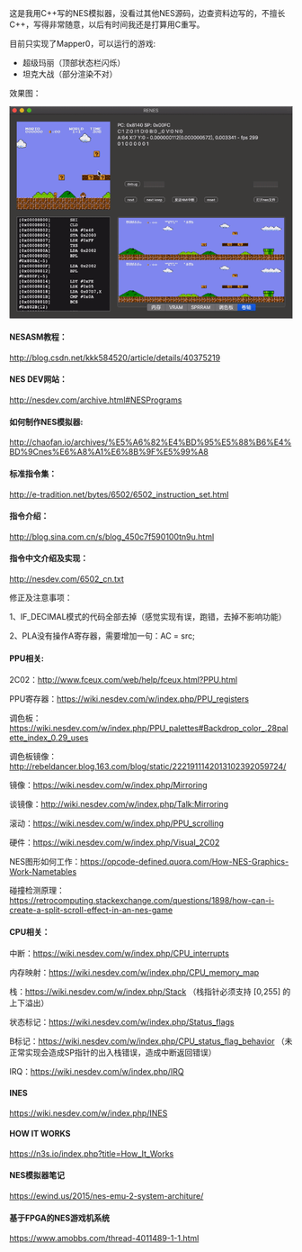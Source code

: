 这是我用C++写的NES模拟器，没看过其他NES源码，边查资料边写的，不擅长C++，写得非常随意，以后有时间我还是打算用C重写。

目前只实现了Mapper0，可以运行的游戏:

* 超级玛丽（顶部状态栏闪烁）
* 坦克大战（部分渲染不对）

效果图：

![](essa4-m4e5y.gif)



#### NESASM教程：

<http://blog.csdn.net/kkk584520/article/details/40375219>

#### NES DEV网站：

<http://nesdev.com/archive.html#NESPrograms>

#### 如何制作NES模拟器:

<http://chaofan.io/archives/%E5%A6%82%E4%BD%95%E5%88%B6%E4%BD%9Cnes%E6%A8%A1%E6%8B%9F%E5%99%A8>

#### 标准指令集：

<http://e-tradition.net/bytes/6502/6502_instruction_set.html>

#### 指令介绍：

<http://blog.sina.com.cn/s/blog_450c7f590100tn9u.html>

#### 指令中文介绍及实现：

<http://nesdev.com/6502_cn.txt>

修正及注意事项：

1、IF_DECIMAL模式的代码全部去掉（感觉实现有误，跑错，去掉不影响功能）

2、PLA没有操作A寄存器，需要增加一句：AC = src;

#### PPU相关:

2C02：<http://www.fceux.com/web/help/fceux.html?PPU.html>

PPU寄存器：<https://wiki.nesdev.com/w/index.php/PPU_registers>

调色板：<https://wiki.nesdev.com/w/index.php/PPU_palettes#Backdrop_color_.28palette_index_0.29_uses>

调色板镜像：<http://rebeldancer.blog.163.com/blog/static/2221911142013102392059724/>

镜像：<https://wiki.nesdev.com/w/index.php/Mirroring>

谈镜像：<http://wiki.nesdev.com/w/index.php/Talk:Mirroring>

滚动：<https://wiki.nesdev.com/w/index.php/PPU_scrolling>

硬件：<https://wiki.nesdev.com/w/index.php/Visual_2C02>

NES图形如何工作：<https://opcode-defined.quora.com/How-NES-Graphics-Work-Nametables>

碰撞检测原理：<https://retrocomputing.stackexchange.com/questions/1898/how-can-i-create-a-split-scroll-effect-in-an-nes-game>

#### CPU相关：

中断：<https://wiki.nesdev.com/w/index.php/CPU_interrupts>

内存映射：<https://wiki.nesdev.com/w/index.php/CPU_memory_map>

栈：<https://wiki.nesdev.com/w/index.php/Stack> （栈指针必须支持 [0,255] 的上下溢出）

状态标记：<https://wiki.nesdev.com/w/index.php/Status_flags>

B标记：<https://wiki.nesdev.com/w/index.php/CPU_status_flag_behavior> （未正常实现会造成SP指针的出入栈错误，造成中断返回错误）

IRQ：<https://wiki.nesdev.com/w/index.php/IRQ>

#### INES

<https://wiki.nesdev.com/w/index.php/INES>

#### HOW IT WORKS

<https://n3s.io/index.php?title=How_It_Works>

#### NES模拟器笔记

<https://ewind.us/2015/nes-emu-2-system-architure/>

#### 基于FPGA的NES游戏机系统

<https://www.amobbs.com/thread-4011489-1-1.html>